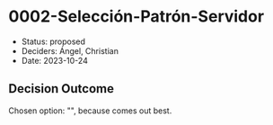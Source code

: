 # 0002-Selección-Patrón-Servidor

* Status: proposed
* Deciders: Ángel, Christian
* Date: 2023-10-24

## Decision Outcome

Chosen option: "", because comes out best.
